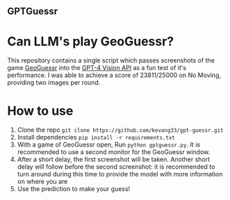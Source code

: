 ## GPTGuessr

# Can LLM's play GeoGuessr?

This repository contains a single script which passes screenshots of the game [GeoGuessr](https://www.geoguessr.com/) into the [GPT-4 Vision API](https://platform.openai.com/docs/guides/vision) as a fun test of it's performance. I was able to achieve a score of 23811/25000 on No Moving, providing two images per round. 

# How to use

1. Clone the repo `git clone https://github.com/kevang33/gpt-guessr.git`
2. Install dependencies `pip install -r requirements.txt`
3. With a game of GeoGuessr open, Run `python gptguessr.py`. It is recommended to use a second monitor for the GeoGuessr window.
4. After a short delay, the first screenshot will be taken. Another short delay will follow before the second screenshot: it is recommended to turn around during this time to provide the model with more information on where you are
5. Use the prediction to make your guess!
